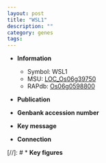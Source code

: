 ```yaml
---
layout: post
title: "WSL1"
description: ""
category: genes
tags: 
---
```


* **Information**  
    + Symbol: WSL1  
    + MSU: [LOC_Os06g39750](http://rice.uga.edu/cgi-bin/ORF_infopage.cgi?orf=LOC_Os06g39750)  
    + RAPdb: [Os06g0598800](http://rapdb.dna.affrc.go.jp/viewer/gbrowse_details/irgsp1?name=Os06g0598800)  

* **Publication**  

* **Genbank accession number**  

* **Key message**  

* **Connection**  

[//]: # * **Key figures**  


